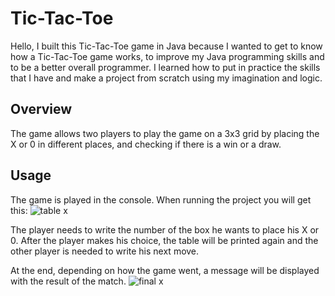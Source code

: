 # Tic-Tac-Toe

  Hello, I built this Tic-Tac-Toe game in Java because I wanted to get to know how a Tic-Tac-Toe game works, to improve my Java programming skills and to be a better overall programmer.
I learned how to put in practice the skills that I have and make a project from scratch using my imagination and logic.

## Overview

  The game allows two players to play the game on a 3x3 grid by placing the X or 0 in different places, and checking if there is a win or a draw. 

## Usage

  The game is played in the console. When running the project you will get this:
  ![table x](https://github.com/romeopopescu/Tic-Tac-Toe/assets/108995102/9b84ccde-3f82-4417-9f87-24ef9f633a66)

  The player needs to write the number of the box he wants to place his X or 0. After the player makes his choice, the table will be printed again and the other player is needed to write his
  next move.

  At the end, depending on how the game went, a message will be displayed with the result of the match.
  ![final x](https://github.com/romeopopescu/Tic-Tac-Toe/assets/108995102/f7385dbd-2d93-4941-8dca-15f301e3e36e)
